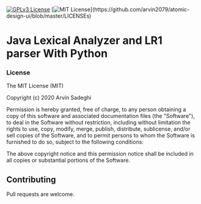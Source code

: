 


[![GPLv3 License](https://img.shields.io/badge/License-GPL%20v3-orange.svg)](https://opensource.org/licenses/) [![MIT License](https://img.shields.io/apm/l/atomic-design-ui.svg?)](https://github.com/arvin2079/atomic-design-ui/blob/master/LICENSEs)
# Java Lexical Analyzer and LR1 parser With Python

### License
The MIT License (MIT)

Copyright (c) 2020 Arvin Sadeghi

Permission is hereby granted, free of charge, to any person obtaining a copy of this software and associated documentation files (the "Software"), to deal in the Software without restriction, including without limitation the rights to use, copy, modify, merge, publish, distribute, sublicense, and/or sell copies of the Software, and to permit persons to whom the Software is furnished to do so, subject to the following conditions:

The above copyright notice and this permission notice shall be included in all copies or substantial portions of the Software.

## Contributing
Pull requests are welcome.

